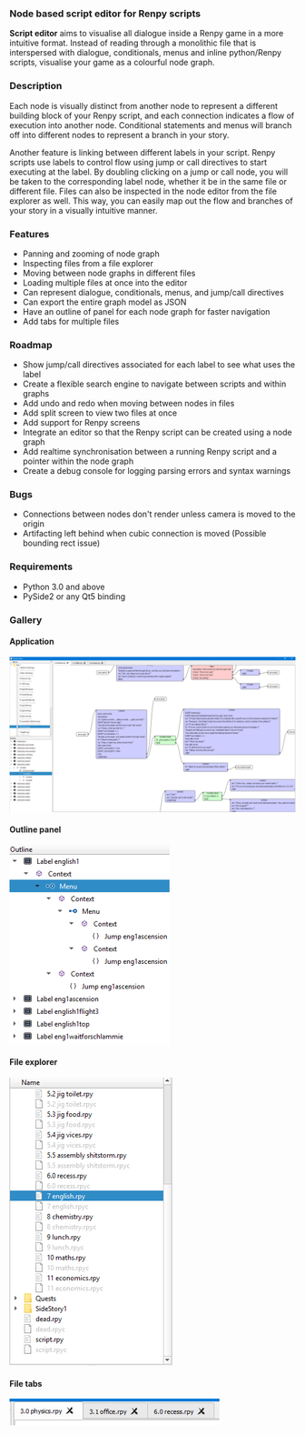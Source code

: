 ### Node based script editor for Renpy scripts
**Script editor** aims to visualise all dialogue inside a Renpy game in a more intuitive format. 
Instead of reading through a monolithic file that is interspersed with dialogue, conditionals, menus and inline python/Renpy scripts, 
visualise your game as a colourful node graph. 

### Description
Each node is visually distinct from another node to represent a different building block of your Renpy script, and each connection indicates a flow
of execution into another node. Conditional statements and menus will branch off into different nodes to represent a branch in your story.

Another feature is linking between different labels in your script. Renpy scripts use labels to control flow using jump or call directives to start executing
at the label. By doubling clicking on a jump or call node, you will be taken to the corresponding label node, whether it be in the same file or different file.
Files can also be inspected in the node editor from the file explorer as well. This way, you can easily map out the flow and branches of your story in a visually intuitive manner.

### Features
* Panning and zooming of node graph 
* Inspecting files from a file explorer
* Moving between node graphs in different files
* Loading multiple files at once into the editor
* Can represent dialogue, conditionals, menus, and jump/call directives
* Can export the entire graph model as JSON
* Have an outline of panel for each node graph for faster navigation
* Add tabs for multiple files

### Roadmap
* Show jump/call directives associated for each label to see what uses the label
* Create a flexible search engine to navigate between scripts and within graphs
* Add undo and redo when moving between nodes in files
* Add split screen to view two files at once
* Add support for Renpy screens
* Integrate an editor so that the Renpy script can be created using a node graph
* Add realtime synchronisation between a running Renpy script and a pointer within the node graph
* Create a debug console for logging parsing errors and syntax warnings

### Bugs
* Connections between nodes don't render unless camera is moved to the origin
* Artifacting left behind when cubic connection is moved (Possible bounding rect issue)
  
### Requirements
* Python 3.0 and above
* PySide2 or any Qt5 binding

### Gallery
#### Application
![alt text](docs/1.1.1/window.png "Application Window")

#### Outline panel
![alt text](docs/1.1.1/outline.png "Outline Panel")

#### File explorer
![alt text](docs/1.1.1/file_explorer.png "File Explorer")

#### File tabs
![alt text](docs/1.1.1/tabs.png "File tabs")




